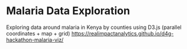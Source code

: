 # Malaria Data Exploration
Exploring data around malaria in Kenya by counties using D3.js (parallel coordinates + map + grid)
https://realimpactanalytics.github.io/d4g-hackathon-malaria-viz/
